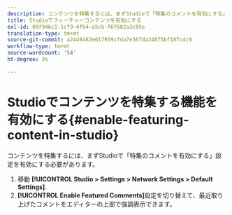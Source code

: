 ```yaml
---
description: コンテンツを特集するには、まずStudioで「特集のコメントを有効にする」設定を有効にする必要があります。
title: Studioでフィーチャーコンテンツを有効にする
exl-id: 09f946c1-1cf9-4f64-a5cb-f6f602a3c05e
translation-type: tm+mt
source-git-commit: a2449482e617939cfda7e367da34875bf187c4c9
workflow-type: tm+mt
source-wordcount: '54'
ht-degree: 3%

---
```


# Studioでコンテンツを特集する機能を有効にする{#enable-featuring-content-in-studio}

コンテンツを特集するには、まずStudioで「特集のコメントを有効にする」設定を有効にする必要があります。

1. 移動 **[!UICONTROL Studio > Settings > Network Settings > Default Settings]**.
1. **[!UICONTROL Enable Featured Comments]**&#x200B;設定を切り替えて、最近取り上げたコメントをエディターの上部で強調表示できます。
